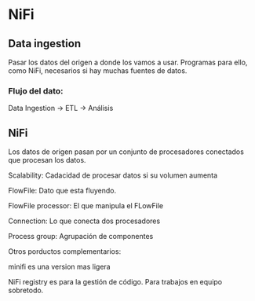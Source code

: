 # NiFi

## Data ingestion

Pasar los datos del origen a donde los vamos a usar. Programas para ello, como NiFi, necesarios si hay muchas fuentes de datos.

### Flujo del dato:

Data Ingestion -> ETL -> Análisis

## NiFi

Los datos de origen pasan por un conjunto de procesadores conectados que procesan los datos.

Scalability: Cadacidad de procesar datos si su volumen aumenta

FlowFile: Dato que esta fluyendo.

FlowFile processor: El que manipula el FLowFile

Connection: Lo que conecta dos procesadores

Process group: Agrupación de componentes

Otros porductos complementarios:

minifi es una version mas ligera

NiFi registry es para la gestión de código. Para trabajos en equipo sobretodo.
